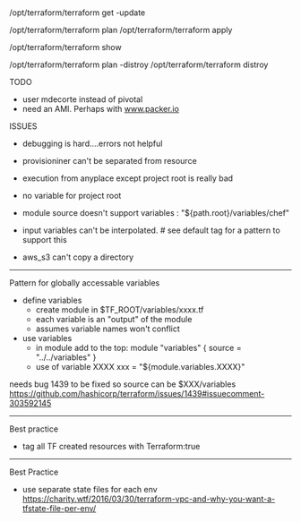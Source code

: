 # 

/opt/terraform/terraform get -update

/opt/terraform/terraform plan
/opt/terraform/terraform apply

/opt/terraform/terraform show

/opt/terraform/terraform plan -distroy
/opt/terraform/terraform distroy

TODO
- user mdecorte instead of pivotal
- need an AMI.  Perhaps with www.packer.io

ISSUES
- debugging is hard....errors not helpful
- provisioniner can't be separated from resource
- execution from anyplace except project root is really bad

- no variable for project root
- module source doesn't support variables  :  "${path.root}/variables/chef"

- input variables can't be interpolated.   # see default tag for a pattern to support this

- aws_s3 can't copy a directory    

------------------------------------------------------------
Pattern for globally accessable variables
- define variables
  - create module in $TF_ROOT/variables/xxxx.tf
  - each variable is an "output" of the module
  - assumes variable names won't conflict
- use variables
  - in module add to the top:
     module "variables" {
     	      source = "../../variables"
	      }
  - use of variable XXXX
    	xxx = "${module.variables.XXXX}"

needs bug 1439 to be fixed so source can be $XXX/variables
https://github.com/hashicorp/terraform/issues/1439#issuecomment-303592145
  
------------------------------------------------------------
Best practice
- tag all TF created resources with Terraform:true

------------------------------------------------------------
Best Practice
- use separate state files for each env
https://charity.wtf/2016/03/30/terraform-vpc-and-why-you-want-a-tfstate-file-per-env/
